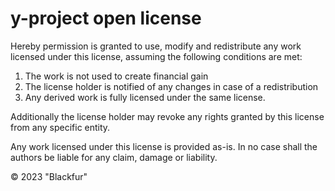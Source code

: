 # y-project open license

Hereby permission is granted to use, modify and redistribute any work licensed under this license, assuming the following conditions are met:

1. The work is not used to create financial gain
2. The license holder is notified of any changes in case of a redistribution
3. Any derived work is fully licensed under the same license.

Additionally the license holder may revoke any rights granted by this license from any specific entity.

Any work licensed under this license is provided as-is.
In no case shall the authors be liable for any claim, damage or liability.

© 2023 "Blackfur"